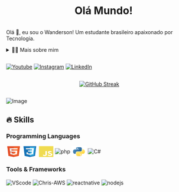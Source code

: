 <!--título-->
<div id="user-content-toc">
  <ul align="center">
    <summary><h1 style="display: inline-block">Olá Mundo!</h1></summary>
</div>

<!-- Presentation -->
<p>
  Olá 👋, eu sou o Wanderson! Um estudante brasileiro apaixonado por Tecnologia.
</p>

<!-- Dropdown -->
<details>
  <summary>👨‍💻 Mais sobre mim</summary>

  - 💬  Sou um entusiasta da tecnologia e atualmente curso Engenharia de Software, área pela qual sou genuinamente apaixonado.

  - 📚  Tenho experiência como desenvolvedor web, trabalhando com HTML, CSS, JavaScript e PHP, sempre buscando criar soluções práticas, funcionais e bem estruturadas.
Gosto de entender como as coisas funcionam, resolver problemas e transformar ideias em resultados reais.

  - ⚡ Fora da área técnica, gosto de ler (livros, mangás e quadrinhos), assistir filmes e jogar.
Acredito que nossos hobbies e vivências pessoais ajudam a expandir a criatividade e trazem novas perspectivas para resolver problemas de forma inteligente e inovadora. 🚀
</details>

##

<!-- Links -->
[![Youtube](https://img.shields.io/badge/YouTube-FF0000?style=for-the-badge&logo=youtube&logoColor=white)]()
[![Instagram](https://img.shields.io/badge/Instagram-E4405F?style=for-the-badge&logo=instagram&logoColor=white)]()
[![LinkedIn](https://img.shields.io/badge/LinkedIn-0077B5?style=for-the-badge&logo=linkedin&logoColor=white)]()
##

<!-- GithubStats -->
<div align="center">
  
[![GitHub Streak](https://github-readme-streak-stats.herokuapp.com?user=Wanderson-FB&theme=neon&card_width=1000&card_height=300)](https://git.io/streak-stats)

</div>

##

<!-- GIF -->
![Image](https://github.com/user-attachments/assets/c1221071-b657-4955-bf18-9e95b479721a)

## 🔥 Skills
<!-- Skills: Programming Languages -->
  <div style="flex-basis: 48%;">
    <h3>Programming Languages</h3>
    <img align="center" alt="HTML" height="30" width="40" src="https://raw.githubusercontent.com/devicons/devicon/master/icons/html5/html5-original.svg">
    <img align="center" alt="CSS" height="30" width="40" src="https://raw.githubusercontent.com/devicons/devicon/master/icons/css3/css3-original.svg">
    <img align="center" alt="Js" height="30" width="40" src="https://raw.githubusercontent.com/devicons/devicon/master/icons/javascript/javascript-plain.svg">
    <img align="center" alt="php" height="30" width="40" src="https://cdn.jsdelivr.net/gh/devicons/devicon@latest/icons/php/php-original.svg">
    <img align="center" alt="Python" height="30" width="40" src="https://raw.githubusercontent.com/devicons/devicon/master/icons/python/python-original.svg">
    <img align="center" alt="C#" height="30" width="40" src="https://cdn.jsdelivr.net/gh/devicons/devicon@latest/icons/csharp/csharp-original.svg">           
  </div>
  
  <!-- Skills: Tools & Frameworks -->
  <div style="flex-basis: 48%;">
    <h3>Tools & Frameworks</h3>
    <img align="center" alt="VScode" height="30" width="40" src="https://cdn.jsdelivr.net/gh/devicons/devicon/icons/vscode/vscode-original.svg">
    <img align="center" alt="Chris-AWS" height="30" width="40" src="https://cdn.jsdelivr.net/gh/devicons/devicon/icons/git/git-original.svg">
    <img align="center" alt="reactnative" height="30" width="40" src="https://cdn.jsdelivr.net/gh/devicons/devicon@latest/icons/reactnative/reactnative-original.svg">
    <img align="center" alt="nodejs" height="30" width="40" src="https://cdn.jsdelivr.net/gh/devicons/devicon@latest/icons/nodejs/nodejs-original.svg">    
  </div>


